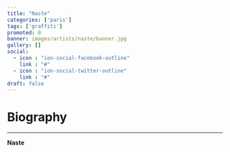 ```yaml
---
title: "Naste"
categories: ['paris']
tags: ['graffiti']
promoted: 0
banner: images/artists/naste/banner.jpg
gallery: []
social:
  - icon : "ion-social-facebook-outline"
    link : "#"
  - icon : "ion-social-twitter-outline"
    link : "#"
draft: false
---
```


# Biography
---

**Naste**